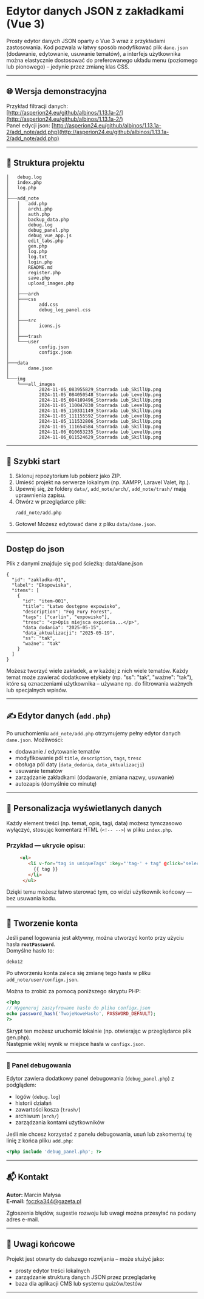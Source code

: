 # Edytor danych JSON z zakładkami (Vue 3)

Prosty edytor danych JSON oparty o Vue 3 wraz z przykładami zastosowania. Kod pozwala w łatwy sposób modyfikować plik `dane.json` (dodawanie, edytowanie, usuwanie tematów), a interfejs użytkownika można elastycznie dostosować do preferowanego układu menu (poziomego lub pionowego) – jedynie przez zmianę klas CSS.

---

## 🌐 Wersja demonstracyjna

Przykład filtracji danych:  
[http://asperion24.eu/github/albinos/1.13.1a-2/](http://asperion24.eu/github/albinos/1.13.1a-2/)  
Panel edycji json:
[http://asperion24.eu/github/albinos/1.13.1a-2/add_note/add.php](http://asperion24.eu/github/albinos/1.13.1a-2/add_note/add.php)

---

## 📁 Struktura projektu

```
│   debug.log
│   index.php
│   log.php
│
├───add_note
│   │   add.php
│   │   archi.php
│   │   auth.php
│   │   backup_data.php
│   │   debug.log
│   │   debug_panel.php
│   │   debug_vue_app.js
│   │   edit_tabs.php
│   │   gen.php
│   │   log.php
│   │   log.txt
│   │   login.php
│   │   README.md
│   │   register.php
│   │   save.php
│   │   upload_images.php
│   │
│   ├───arch
│   ├───css
│   │       add.css
│   │       debug_log_panel.css
│   │
│   ├───src
│   │       icons.js
│   │
│   ├───trash
│   └───user
│           config.json
│           configx.json
│
├───data
│       dane.json
│
└───img
    └───all_images
            2024-11-05_083955829_Storrada Lub_SkillUp.png
            2024-11-05_084050548_Storrada Lub_LevelUp.png
            2024-11-05_084109496_Storrada Lub_SkillUp.png
            2024-11-05_110047830_Storrada Lub_LevelUp.png
            2024-11-05_110331149_Storrada Lub_SkillUp.png
            2024-11-05_111155592_Storrada Lub_LevelUp.png
            2024-11-05_111532806_Storrada Lub_SkillUp.png
            2024-11-05_111654584_Storrada Lub_SkillUp.png
            2024-11-06_010653235_Storrada Lub_LevelUp.png
            2024-11-06_011524629_Storrada Lub_SkillUp.png

```

---

## 🔧 Szybki start

1. Sklonuj repozytorium lub pobierz jako ZIP.
2. Umieść projekt na serwerze lokalnym (np. XAMPP, Laravel Valet, itp.).
3. Upewnij się, że foldery `data/`, `add_note/arch/`, `add_note/trash/` mają uprawnienia zapisu.
4. Otwórz w przeglądarce plik:
   ```
   /add_note/add.php
   ```
5. Gotowe! Możesz edytować dane z pliku `data/dane.json`.

---

## Dostęp do json
Plik z danymi znajduje się pod ścieżką: data/dane.json

```
{
  "id": "zakladka-01",
  "label": "Ekspowiska",
  "items": [
    {
      "id": "item-001",
      "title": "Łatwo dostępne expowisko",
      "description": "Fog Fury Forest",
      "tags": ["carlin", "expowisko"],
      "tresc": "<p>Opis miejsca expienia...</p>",
      "data_dodania": "2025-05-15",
      "data_aktualizacji": "2025-05-19",
      "ss": "tak",
      "ważne": "tak"
    }
  ]
}
```

Możesz tworzyć wiele zakładek, a w każdej z nich wiele tematów. Każdy temat może zawierać dodatkowe etykiety (np. "ss": "tak", "ważne": "tak"), które są oznaczeniami użytkownika – używane np. do filtrowania ważnych lub specjalnych wpisów.

---

## ✍️ Edytor danych (`add.php`)

Po uruchomieniu `add_note/add.php` otrzymujemy pełny edytor danych `dane.json`. Możliwości:

- dodawanie / edytowanie tematów
- modyfikowanie pól `title`, `description`, `tags`, `tresc`
- obsługa pól daty (`data_dodania`, `data_aktualizacji`)
- usuwanie tematów
- zarządzanie zakładkami (dodawanie, zmiana nazwy, usuwanie)
- autozapis (domyślnie co minutę)

---

## 🔧 Personalizacja wyświetlanych danych

Każdy element treści (np. temat, opis, tagi, data) możesz tymczasowo wyłączyć, stosując komentarz HTML (`<!-- -->`) w pliku `index.php`.

### Przykład — ukrycie opisu:

```html
     <ul>
        <li v-for="tag in uniqueTags" :key="'tag-' + tag" @click="selectTag(tag)">
          {{ tag }}
        </li>
      </ul>
```

Dzięki temu możesz łatwo sterować tym, co widzi użytkownik końcowy — bez usuwania kodu.

---

## 🔐 Tworzenie konta

Jeśli panel logowania jest aktywny, można utworzyć konto przy użyciu hasła **`rootPassword`**.  
Domyślne hasło to:

```
deko12
```

Po utworzeniu konta zaleca się zmianę tego hasła w pliku `add_note/user/configx.json`.

Można to zrobić za pomocą poniższego skryptu PHP:

```php
<?php
// Wygeneruj zaszyfrowane hasło do pliku configx.json
echo password_hash('TwojeNoweHasło', PASSWORD_DEFAULT);
?>
```

Skrypt ten możesz uruchomić lokalnie (np. otwierając w przeglądarce plik gen.php).  
Następnie wklej wynik w miejsce hasła w `configx.json`.

---

### 🧪 Panel debugowania

Edytor zawiera dodatkowy panel debugowania (`debug_panel.php`) z podglądem:

- logów (`debug.log`)
- historii działań
- zawartości kosza (`trash/`)
- archiwum (`arch/`)
- zarządzania kontami użytkowników

Jeśli nie chcesz korzystać z panelu debugowania, usuń lub zakomentuj tę linię z końca pliku `add.php`:

```php
<?php include 'debug_panel.php'; ?>
```

---

## 📬 Kontakt

**Autor:** Marcin Małysa  
**E-mail:** foczka344@gazeta.pl

Zgłoszenia błędów, sugestie rozwoju lub uwagi można przesyłać na podany adres e-mail.

---

## 📝 Uwagi końcowe

Projekt jest otwarty do dalszego rozwijania – może służyć jako:
- prosty edytor treści lokalnych
- zarządzanie strukturą danych JSON przez przeglądarkę
- baza dla aplikacji CMS lub systemu quizów/testów

---
